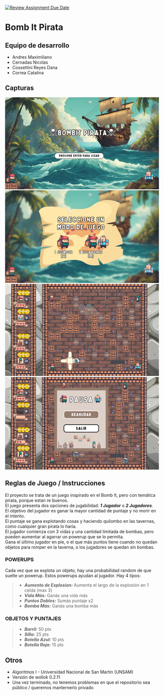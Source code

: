 [![Review Assignment Due Date](https://classroom.github.com/assets/deadline-readme-button-22041afd0340ce965d47ae6ef1cefeee28c7c493a6346c4f15d667ab976d596c.svg)](https://classroom.github.com/a/_FohX7q2)

# Bomb It Pirata

## Equipo de desarrollo

- Andres Maximiliano
- Cernadas Nicolas
- Cossettini Reyes Dana
- Correa Catalina

## Capturas

![Pantalla Inicio](img/image0.png)
![Seleccion 1 jugador/2 jugadores](img/image1.png)
![Juego](img/image2.png)
![Juego en Pausa](img/image3.png)

## Reglas de Juego / Instrucciones

El proyecto se trata de un juego inspirado en el Bomb It, pero con temática pirata, porque estan re buenos. <br>
El juego presenta dos opciones de jugabilidad: **_1 Jugador_** o **_2 Jugadores_**. <br>
El objetivo del jugador es ganar la mayor cantidad de puntaje y no morir en el intento. <br>
El puntaje se gana explotando cosas y haciendo quilombo en las tavernas, como cualquier gran pirata lo haría. <br>
El jugador comienza con 3 vidas y una cantidad limitada de bombas, pero pueden aumentar al agarrar un powerup que se lo permita. <br>
Gana el último jugador en pie, o el que más puntos tiene cuando no quedan objetos para romper en la taverna, o los jugadores se quedan sin bombas.

### POWERUPS

Cada vez que se explota un objeto, hay una probabilidad random de que suelte un powerup. Estos powerups ayudan al jugador. Hay 4 tipos:

> - **_Aumento de Explosion:_** Aumenta el largo de la explosión en 1 celda (max 3) <br>
> - **_Vida Más:_** Ganás una vida más <br>
> - **_Puntos Dobles:_** Sumás puntaje x2 <br>
> - **_Bomba Más:_** Ganás una bomba más <br>

### OBJETOS Y PUNTAJES

> - **_Barril:_** 50 pts <br>
> - **_Silla:_** 25 pts<br>
> - **_Botella Azul:_** 10 pts<br>
> - **_Botella Roja:_** 15 pts<br>

## Otros

- Algoritmos I - Universidad Nacional de San Martín (UNSAM)
- Versión de wollok 0.2.11
- Una vez terminado, no tenemos problemas en que el repositorio sea público / queremos manternerlo privado
